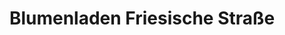 ---
title: "Blumenladen Friesische Straße"
url: /flensburg/blumenladen-friesische-strasse/
shop: Blumen
---